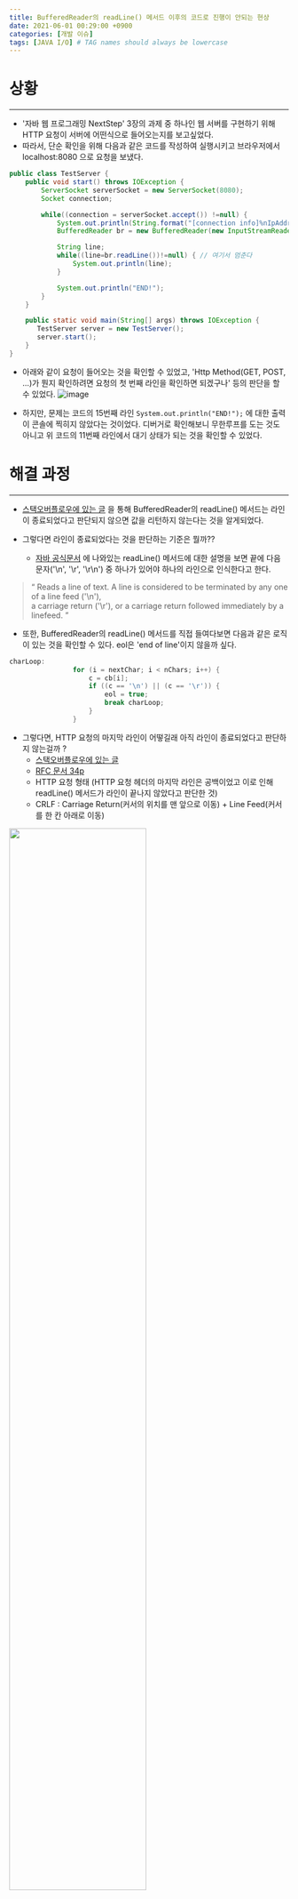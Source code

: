 ```yaml
---
title: BufferedReader의 readLine() 메서드 이후의 코드로 진행이 안되는 현상
date: 2021-06-01 00:29:00 +0900
categories: [개발 이슈]
tags: [JAVA I/O] # TAG names should always be lowercase
---
```


# 상황
---
- '자바 웹 프로그래밍 NextStep' 3장의 과제 중 하나인 웹 서버를 구현하기 위해 HTTP 요청이 서버에 어떤식으로 들어오는지를 보고싶었다.
- 따라서, 단순 확인을 위해 다음과 같은 코드를 작성하여 실행시키고 브라우저에서 localhost:8080 으로 요청을 보냈다.
```java
public class TestServer {
    public void start() throws IOException {
        ServerSocket serverSocket = new ServerSocket(8080);
        Socket connection;

        while((connection = serverSocket.accept()) !=null) {
            System.out.println(String.format("[connection info]%nIpAddr : %s, Port : %s%n", connection.getInetAddress(), connection.getPort()));
            BufferedReader br = new BufferedReader(new InputStreamReader(connection.getInputStream()));

            String line;
            while((line=br.readLine())!=null) { // 여기서 멈춘다
                System.out.println(line);
            }

            System.out.println("END!");
        }
    }

    public static void main(String[] args) throws IOException {
       TestServer server = new TestServer();
       server.start();
    }
}
```

- 아래와 같이 요청이 들어오는 것을 확인할 수 있었고, 'Http Method(GET, POST, ...)가 뭔지 확인하려면 요청의 첫 번째 라인을 확인하면 되겠구나' 등의 판단을 할 수 있었다.
![image](https://user-images.githubusercontent.com/64415489/123296071-49134900-d551-11eb-895a-2fc10875310f.png)

- 하지만, 문제는 코드의 15번째 라인 `System.out.println("END!");` 에 대한 출력이 콘솔에 찍히지 않았다는 것이었다.
디버거로 확인해보니 무한루프를 도는 것도 아니고 위 코드의 11번째 라인에서 대기 상태가 되는 것을 확인할 수 있었다.

# 해결 과정
---
- [스택오버플로우에 있는 글](https://stackoverflow.com/questions/7855822/bufferedreader-readline-method-hangs-and-block-program) 을 통해
BufferedReader의 readLine() 메서드는 라인이 종료되었다고 판단되지 않으면 값을 리턴하지 않는다는 것을 알게되었다.

- 그렇다면 라인이 종료되었다는 것을 판단하는 기준은 뭘까??
  - [자바 공식문서](https://docs.oracle.com/javase/8/docs/api/java/io/BufferedReader.html) 에 나와있는 readLine() 메서드에 대한 설명을 보면
끝에 다음 문자('\n', '\r', '\r\n') 중 하나가 있어야 하나의 라인으로 인식한다고 한다.
> <q> Reads a line of text. A line is considered to be terminated by any one of a line feed ('\n'), <br>
> a carriage return ('\r'), or a carriage return followed immediately by a linefeed. </q>

- 또한, BufferedReader의 readLine() 메서드를 직접 들여다보면 다음과 같은 로직이 있는 것을 확인할 수 있다. eol은 'end of line'이지 않을까 싶다.
```java
charLoop:
                for (i = nextChar; i < nChars; i++) {
                    c = cb[i];
                    if ((c == '\n') || (c == '\r')) {
                        eol = true;
                        break charLoop;
                    }
                }
```

- 그렇다면, HTTP 요청의 마지막 라인이 어떻길래 아직 라인이 종료되었다고 판단하지 않는걸까 ?
  - [스택오버플로우에 있는 글](https://stackoverflow.com/questions/50447483/end-of-http-header)
  - [RFC 문서 34p](https://datatracker.ietf.org/doc/html/rfc2616#page-35)
  - HTTP 요청 형태 (HTTP 요청 헤더의 마지막 라인은 공백이었고 이로 인해 readLine() 메서드가 라인이 끝나지 않았다고 판단한 것)<br>
  - CRLF : Carriage Return(커서의 위치를 맨 앞으로 이동) + Line Feed(커서를 한 칸 아래로 이동)
<img src="https://user-images.githubusercontent.com/64415489/123300555-a9a48500-d555-11eb-885b-e25fd40b499a.png" width = "70%"/>

- 결과적으로 line이 공백이면 `"공백"`이라는 문자열을 출력해봄으로써 실제 HTTP 요청이 위와 같이 들어온다는 것을 알 수 있었고,
공백인 경우 break를 통해 while문 내에서 계속 대기상태에 머물러있지 않게 할 수 있었다.
![image](https://user-images.githubusercontent.com/64415489/123302221-6fd47e00-d557-11eb-9a06-0e37d4e6b4f7.png)

# 요약
---
### 현상
- HTTP 요청을 받아서 BufferedReader의 readLine() 메서드로 읽어 올 때 특정 라인에 도달하면 대기 상태에 머문다.

### 원인
- readLine() 메서드 내에는 '하나의 라인'이라고 판단하는 기준(라인 마지막에 '\n', '\r', '\r\n')이 있는데, <br>
  HTTP 요청의 마지막 라인은 공백이었기 때문에 아직 한 라인이 끝나지 않았다고 판단하여 계속 대기하고 있었다.

# 배운 것
---
- HTTP 요청 형태
- BufferedReader의 readLine() 메서드가 라인을 인식하는 방법

# 실제 코드 적용
---
- [간단한 웹 서버 구현 레파지토리](https://github.com/zz9z9/nextstep-web-application-server)
- 오늘 내용 관련 코드
```java
    private static HttpRequest processGetRequest(String requestUrl, BufferedReader bufferedReader) throws IOException {
        Map<String, String> cookies = null;

        for (String line = bufferedReader.readLine(); (line != null && !line.isEmpty()); line = bufferedReader.readLine()) {
            if (line.contains("Cookie")) {
                String[] info = line.split(":");
                cookies = parseCookies(info[1]);
                break;
            }
        }

        if (!requestUrl.contains("?")) {
            return new HttpRequest(HttpMethod.GET, requestUrl, cookies);
        }

        String[] info = requestUrl.split("\\?");
        Map<String, String> params = parseQueryString(info[1]);

        return new HttpRequest(HttpMethod.GET, info[0], params, cookies);
    }

    private static HttpRequest processPostRequest(String requestUrl, BufferedReader bufferedReader) throws IOException {
        int contentLen = 0;
        String contentType = "";
        Map<String, String> params = null;
        Map<String, String> cookies = null;

        for (String line = bufferedReader.readLine(); (line != null && !line.isEmpty()); line = bufferedReader.readLine()) {
            if (line.contains("Content-Length")) {
                String[] info = line.split(":");
                contentLen = Integer.parseInt(info[1].trim());
            } else if (line.contains("Content-Type")) {
                String[] info = line.split(":");
                contentType = info[1].trim(); // ex) application/x-www-form-urlencoded
            } else if (line.contains("Cookie")) {
                String[] info = line.split(":");
                cookies = parseCookies(info[1]);
            }
        }

        if (contentLen > 0) {
            char[] body = new char[contentLen];
            bufferedReader.read(body);

            if (contentType.equals("application/x-www-form-urlencoded")) {
                String queryString = new String(body);
                params = parseQueryString(queryString);
            } else if (contentType.equals("application/json")) {
                // TODO
            }
        }

        return new HttpRequest(HttpMethod.POST, requestUrl, params, cookies);
    }
```

# 더 공부해야할 부분
---
- JAVA I/O
- HTTP 응답 분할(HTTP Response Splitting, CRLF) 취약점

# 참고자료
---
- [https://stackoverflow.com/questions/7855822/bufferedreader-readline-method-hangs-and-block-program](https://stackoverflow.com/questions/7855822/bufferedreader-readline-method-hangs-and-block-program)
- [https://docs.oracle.com/javase/8/docs/api/java/io/BufferedReader.html](https://docs.oracle.com/javase/8/docs/api/java/io/BufferedReader.html)
- [https://stackoverflow.com/questions/50447483/end-of-http-header](https://stackoverflow.com/questions/50447483/end-of-http-header)
- [https://datatracker.ietf.org/doc/html/rfc2616](https://datatracker.ietf.org/doc/html/rfc2616)

